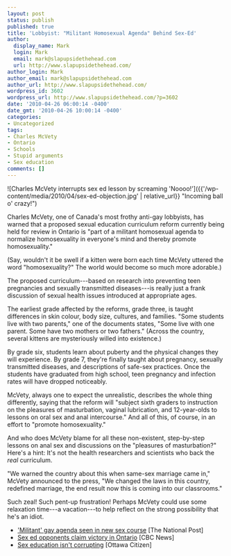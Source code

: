 ```yaml
---
layout: post
status: publish
published: true
title: 'Lobbyist: "Militant Homosexual Agenda" Behind Sex-Ed'
author:
  display_name: Mark
  login: Mark
  email: mark@slapupsidethehead.com
  url: http://www.slapupsidethehead.com/
author_login: Mark
author_email: mark@slapupsidethehead.com
author_url: http://www.slapupsidethehead.com/
wordpress_id: 3602
wordpress_url: http://www.slapupsidethehead.com/?p=3602
date: '2010-04-26 06:00:14 -0400'
date_gmt: '2010-04-26 10:00:14 -0400'
categories:
- Uncategorized
tags:
- Charles McVety
- Ontario
- Schools
- Stupid arguments
- Sex education
comments: []
---
```

![Charles McVety interrupts sex ed lesson by screaming 'Noooo!']({{'/wp-content/media/2010/04/sex-ed-objection.jpg' | relative_url}} "Incoming ball o' crazy!")

Charles McVety, one of Canada's most frothy anti-gay lobbyists, has warned that a proposed sexual education curriculum reform currently being held for review in Ontario is "part of a militant homosexual agenda to normalize homosexuality in everyone's mind and thereby promote homosexuality."

(Say, wouldn't it be swell if a kitten were born each time McVety uttered the word "homosexuality?" The world would become so much more adorable.)

The proposed curriculum---based on research into preventing teen pregnancies and sexually transmitted diseases---is really just a frank discussion of sexual health issues introduced at appropriate ages.

The earliest grade affected by the reforms, grade three, is taught differences in skin colour, body size, cultures, and families. "Some students live with two parents," one of the documents states, "Some live with one parent. Some have two mothers or two fathers." (Across the country, several kittens are mysteriously willed into existence.)

By grade six, students learn about puberty and the physical changes they will experience. By grade 7, they're finally taught about pregnancy, sexually transmitted diseases, and descriptions of safe-sex practices. Once the students have graduated from high school, teen pregnancy and infection rates will have dropped noticeably.

McVety, always one to expect the unrealistic, describes the whole thing differently, saying that the reform will "subject sixth graders to instruction on the pleasures of masturbation, vaginal lubrication, and 12-year-olds to lessons on oral sex and anal intercourse." And all of this, of course, in an effort to "promote homosexuality."

And who does McVety blame for all these non-existent, step-by-step lessons on anal sex and discussions on the "pleasures of masturbation?" Here's a hint: It's not the health researchers and scientists who back the _real_ curriculum.

"We warned the country about this when same-sex marriage came in," McVety announced to the press, "We changed the laws in this country, redefined marriage, the end result now this is coming into our classrooms."

Such zeal! Such pent-up frustration! Perhaps McVety could use some relaxation time---a vacation---to help reflect on the strong possibility that he's an idiot.

- ['Militant' gay agenda seen in new sex course](http://www.nationalpost.com/news/canada/story.html?id=2940873) [The National Post]
- [Sex ed opponents claim victory in Ontario](http://www.cbc.ca/canada/toronto/story/2010/04/23/ontario-education.html) [CBC News]
- [Sex education isn't corrupting](http://www.ottawacitizen.com/opinion/education+corrupting/2948679/story.html) [Ottawa Citizen]
